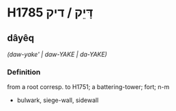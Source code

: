 # H1785 דָּיֵק / דיק

## dâyêq

_(daw-yake' | daw-YAKE | da-YAKE)_

### Definition

from a root corresp. to H1751; a battering-tower; fort; n-m

- bulwark, siege-wall, sidewall
